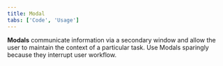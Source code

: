 ```yaml
---
title: Modal
tabs: ['Code', 'Usage']
---
```


**Modals** communicate information via a secondary window and allow the user to maintain the context of a particular task. Use Modals sparingly because they interrupt user workflow.

<component 
    name="Passive Modal"
    component="modal" 
    variation="modal--nofooter"
    experimental="true"
    >
</component>

<component 
    name="Transactional Modal"
    component="modal" 
    variation="modal"
    experimental="true"
    >
</component>

<component 
    name="Danger Modal"
    component="modal" 
    variation="modal--danger"
    experimental="true"
    >
</component>

<component 
    name="Input Modal"
    component="modal" 
    variation="modal--input"
    experimental="true"
    >
</component>
<component-docs component="modal"></component-docs>
